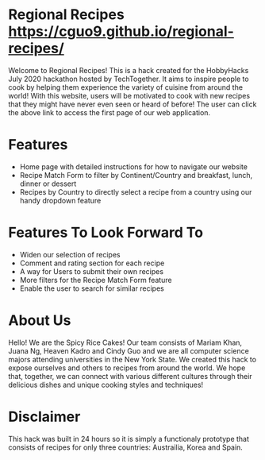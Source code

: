 # Regional Recipes https://cguo9.github.io/regional-recipes/
Welcome to Regional Recipes! This is a hack created for the HobbyHacks July 2020 hackathon hosted by TechTogether. It aims to inspire people to cook by helping them experience the variety of cuisine from around the world! With this website, users will be motivated to cook with new recipes that they might have never even seen or heard of before! The user can click the above link to access the first page of our web application.

# Features
* Home page with detailed instructions for how to navigate our website 
* Recipe Match Form to filter by Continent/Country and breakfast, lunch, dinner or dessert
* Recipes by Country to directly select a recipe from a country using our handy dropdown feature

# Features To Look Forward To
* Widen our selection of recipes 
* Comment and rating section for each recipe
* A way for Users to submit their own recipes
* More filters for the Recipe Match Form feature
* Enable the user to search for similar recipes

# About Us
Hello! We are the Spicy Rice Cakes! Our team consists of Mariam Khan, Juana Ng, Heaven Kadro and Cindy Guo and we are all computer science majors attending universities in the New York State. We created this hack to expose ourselves and others to recipes from around the world. We hope that, together, we can connect with various different cultures through their delicious dishes and unique cooking styles and techniques!

# Disclaimer
This hack was built in 24 hours so it is simply a functionaly prototype that consists of recipes for only three countries: Austrailia, Korea and Spain. 
